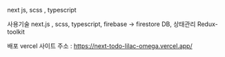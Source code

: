 next js, scss ,  typescript

사용기술
next.js , scss, typescript, firebase -> firestore DB, 상태관리 Redux-toolkit

배포
vercel
사이트 주소  : https://next-todo-lilac-omega.vercel.app/
